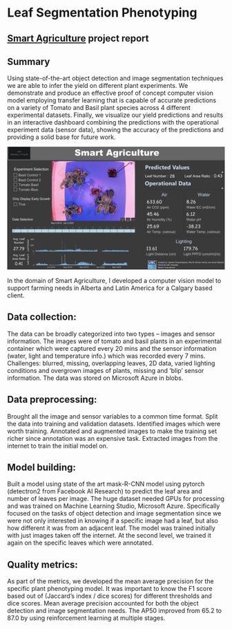 # Leaf Segmentation Phenotyping

## [Smart Agriculture](https://github.com/vigchandra/leaf_segmentation_phenotyping/blob/master/final.pdf) project report

## Summary

Using state-of-the-art object detection and image segmentation techniques we are able to infer the yield on different plant experiments. We demonstrate and produce an effective proof of concept computer vision model employing transfer learning that is capable of accurate predictions on a variety of Tomato and Basil plant species across 4 different experimental datasets. Finally, we visualize our yield predictions and results in an interactive dashboard combining the predictions with the operational experiment data (sensor data), showing the accuracy of the predictions and providing a solid base for future work.


![](https://github.com/vigchandra/leaf_segmentation_phenotyping/blob/master/dash.png)


In the domain of Smart Agriculture, I developed a computer vision model to support farming needs in Alberta and Latin America for a Calgary based client. 
## Data collection: 
The data can be broadly categorized into two types – images and sensor information. The images were of tomato and basil plants in an experimental container which were captured every 20 mins and the sensor information (water, light and temperature info.) which was recorded every 7 mins. Challenges: blurred, missing, overlapping leaves, 2D data, varied lighting conditions and overgrown images of plants, missing and ‘blip’ sensor information. The data was stored on Microsoft Azure in blobs.
## Data preprocessing: 
Brought all the image and sensor variables to a common time format. Split the data into training and validation datasets. Identified images which were worth training. Annotated and augmented images to make the training set richer since annotation was an expensive task. Extracted images from the internet to train the initial model on.
## Model building: 
Built a model using state of the art mask-R-CNN model using pytorch (detectron2 from Facebook AI Research) to predict the leaf area and number of leaves per image. The huge dataset needed GPUs for processing and was trained on Machine Learning Studio, Microsoft Azure. Specifically focused on the tasks of object detection and image segmentation since we were not only interested in knowing if a specific image had a leaf, but also how different it was from an adjacent leaf. The model was trained initially with just images taken off the internet. At the second level, we trained it again on the specific leaves which were annotated. 
## Quality metrics: 
As part of the metrics, we developed the mean average precision for the specific plant phenotyping model. It was important to know the F1 score based out of (Jaccard’s index / dice scores) for different thresholds and dice scores. Mean average precision accounted for both the object detection and image segmentation needs. The AP50 improved from 65.2 to 87.0 by using reinforcement learning at multiple stages.



